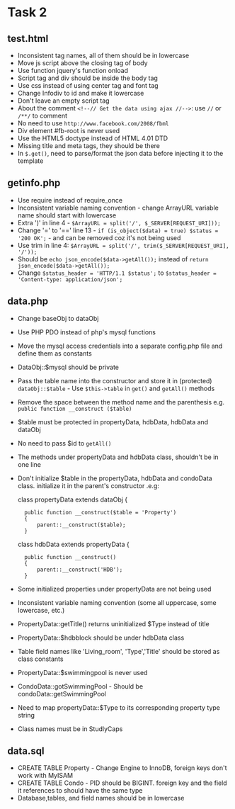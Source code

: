 Task 2
======

test.html
---------
- Inconsistent tag names, all of them should be in lowercase
- Move js script above the closing tag of body
- Use function  jquery's function onload
- Script tag and div should be inside the body tag
- Use css instead of using center tag and font tag
- Change Infodiv to id and make it lowercase
- Don't leave an empty script tag
- About the comment `<!--// Get the data using ajax //-->`: use `//` or `/**/` to comment
- No need to use `http://www.facebook.com/2008/fbml`
- Div element #fb-root is never used
- Use the HTML5 doctype instead of HTML 4.01 DTD
- Missing title and meta tags, they should be there
- In `$.get()`, need to parse/format the json data before injecting it to the template

getinfo.php
-----------
- Use require instead of require_once
- Inconsistent variable naming convention - change ArrayURL variable name should start with lowercase
- Extra ')' in line 4 - `$ArrayURL = split('/', $_SERVER[REQUEST_URI]));`
- Change '=' to '==' line 13 - `if (is_object($data) = true) $status = '200 OK';` - and can be removed coz it's not being used
- Use trim in line 4: `$ArrayURL = split('/', trim($_SERVER[REQUEST_URI], '/'));`
- Should be `echo json_encode($data->getAll());` instead of `return json_encode($data->getAll());`
- Change `$status_header = 'HTTP/1.1 $status';` to `$status_header = 'Content-type: application/json';`

data.php
--------
- Change baseObj to dataObj
- Use PHP PDO instead of php's mysql functions
- Move the mysql access credentials into a separate config.php file and define them as constants
- DataObj::$mysql should be private
- Pass the table name into the constructor and store it in (protected) `dataObj::$table` - Use `$this->table` in `get()` and `getAll()` methods
- Remove the space between the method name and the parenthesis e.g. `public function __construct ($table)`
- $table must be protected in propertyData, hdbData, hdbData and dataObj
- No need to pass $id to `getAll()`
- The methods under propertyData and hdbData class, shouldn't be in one line
- Don't initialize $table in the propertyData, hdbData and condoData class. initialize it in the parent's constructor .e.g:

	class propertyData extends dataObj {

	    public function __construct($table = 'Property')
	    {
	        parent::__construct($table);
	    }

	class hdbData extends propertyData {

	    public function __construct()
	    {
	        parent::__construct('HDB');
	    }

- Some initialized properties under propertyData are not being used
- Inconsistent variable naming convention (some all uppercase, some lowercase, etc.)
- PropertyData::getTitle() returns uninitialized $Type instead of title
- PropertyData::$hdbblock should be under hdbData class
- Table field names like 'Living_room', 'Type','Title' should be stored as class constants
- PropertyData::$swimmingpool is never used
- CondoData::gotSwimmingPool - Should be condoData::getSwimmingPool
- Need to map propertyData::$Type to its corresponding property type string
- Class names must be in StudlyCaps

data.sql
--------
- CREATE TABLE Property - Change Engine to InnoDB, foreign keys don't work with MyISAM
- CREATE TABLE Condo - PID should be BIGINT. foreign key and the field it references to should have the same type
- Database,tables, and field names should be in lowercase